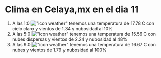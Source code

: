 # Clima en Celaya,mx en el dia 11

1. A las 1:0 !["icon weather"](http://openweathermap.org/img/w/01n.png) tenemos una temperatura de 17.78 C con cielo claro y  vientos de 1.34 y nubosidad al 10%
1. A las 5:0 !["icon weather"](http://openweathermap.org/img/w/03n.png) tenemos una temperatura de 15.56 C con nubes dispersas y  vientos de 2.24 y nubosidad al 48%
1. A las 9:0 !["icon weather"](http://openweathermap.org/img/w/04d.png) tenemos una temperatura de 16.67 C con nubes y  vientos de 1.79 y nubosidad al 100%
